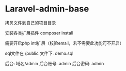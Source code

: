 # Laravel-admin-base

拷贝文件到自己的项目目录

安装各类扩展插件
composer install

需要开启php intl扩展（校验email，若不需要此功能可不开启）

sql文件在 /public 文件下: demo.sql

后台: 域名/admin
后台账号: admin
后台密码: admin